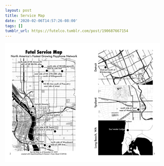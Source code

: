 ```yaml
---
layout: post
title: Service Map
date: '2020-02-06T14:57:26-08:00'
tags: []
tumblr_url: https://futelco.tumblr.com/post/190687667154
---
```

 ![](/images/blog/af8e4973fbb3e20a77e36d97352177a58b8e1e92.png)  
